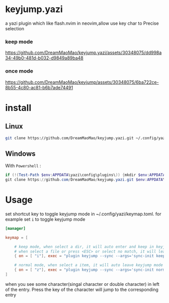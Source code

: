 # keyjump.yazi

a yazi plugin which like flash.nvim in neovim,allow use key char to Precise selection

### keep mode


https://github.com/DreamMaoMao/keyjump.yazi/assets/30348075/dd998a34-49b0-481d-b032-d9849a89ba48




### once mode
https://github.com/DreamMaoMao/keyjump/assets/30348075/6ba722ce-8b55-4c80-ac81-b6b7ade74491

# install

## Linux

```bash
git clone https://github.com/DreamMaoMao/keyjump.yazi.git ~/.config/yazi/plugins/keyjump.yazi
```

## Windows

With `Powershell` :

```powershell
if (!(Test-Path $env:APPDATA\yazi\config\plugins\)) {mkdir $env:APPDATA\yazi\config\plugins\}
git clone https://github.com/DreamMaoMao/keyjump.yazi.git $env:APPDATA\yazi\config\plugins\keyjump.yazi
```

# Usage

set shortcut key to toggle keyjump mode in ~/.config/yazi/keymap.toml.
for example set `i` to toggle keyjump mode

```toml
[manager]

keymap = [

	# keep mode, when select a dir, it will auto enter and keep in keyjump mode.
	# when select a file or press <ESC> or select no match, it will leave keyjump mode.
	{ on = [ "i"], exec = "plugin keyjump --sync --args='sync-init keep'", desc = "keyjump" },

	# normal mode, when select a item, it will auto leave keyjump mode
	{ on = [ "z"], exec = "plugin keyjump --sync --args='sync-init normal'", desc = "keyjump" },
] 
```

when you see some character(singal character or double character) in left of the entry.
Press the key of the character will jump to the corresponding entry
